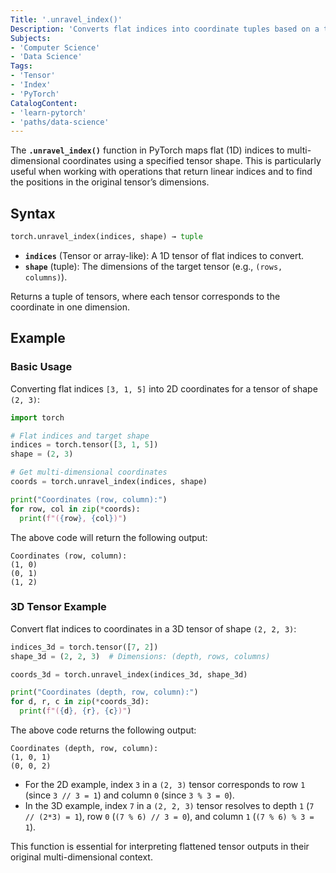 ```yaml
---
Title: '.unravel_index()'
Description: 'Converts flat indices into coordinate tuples based on a tensor’s shape, enabling multi-dimensional indexing from linear indices.'
Subjects:
- 'Computer Science'
- 'Data Science'
Tags:
- 'Tensor'
- 'Index'
- 'PyTorch'
CatalogContent:
- 'learn-pytorch'
- 'paths/data-science'
---
```


The **`.unravel_index()`** function in PyTorch maps flat (1D) indices to multi-dimensional coordinates using a specified tensor shape. This is particularly useful when working with operations that return linear indices and to find the positions in the original tensor’s dimensions.

## Syntax

```python
torch.unravel_index(indices, shape) → tuple
```

- **`indices`** (Tensor or array-like): A 1D tensor of flat indices to convert.
- **`shape`** (tuple): The dimensions of the target tensor (e.g., `(rows, columns)`).

Returns a tuple of tensors, where each tensor corresponds to the coordinate in one dimension.

## Example

### Basic Usage

Converting flat indices `[3, 1, 5]` into 2D coordinates for a tensor of shape `(2, 3)`:

```python
import torch

# Flat indices and target shape
indices = torch.tensor([3, 1, 5])
shape = (2, 3)

# Get multi-dimensional coordinates
coords = torch.unravel_index(indices, shape)

print("Coordinates (row, column):")
for row, col in zip(*coords):
  print(f"({row}, {col})")
```

The above code will return the following output:

```shell
Coordinates (row, column):
(1, 0)
(0, 1)
(1, 2)
```

### 3D Tensor Example

Convert flat indices to coordinates in a 3D tensor of shape `(2, 2, 3)`:

```python
indices_3d = torch.tensor([7, 2])
shape_3d = (2, 2, 3)  # Dimensions: (depth, rows, columns)

coords_3d = torch.unravel_index(indices_3d, shape_3d)

print("Coordinates (depth, row, column):")
for d, r, c in zip(*coords_3d):
  print(f"({d}, {r}, {c})")
```

The above code returns the following output:

```shell
Coordinates (depth, row, column):
(1, 0, 1)
(0, 0, 2)
```

- For the 2D example, index `3` in a `(2, 3)` tensor corresponds to row `1` (since `3 // 3 = 1`) and column `0` (since `3 % 3 = 0`).
- In the 3D example, index `7` in a `(2, 2, 3)` tensor resolves to depth `1` (`7 // (2*3) = 1`), row `0` (`(7 % 6) // 3 = 0`), and column `1` (`(7 % 6) % 3 = 1`).

This function is essential for interpreting flattened tensor outputs in their original multi-dimensional context.
